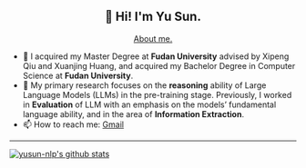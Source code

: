 <h2 align="center">👋 Hi! I'm Yu Sun.</h2>
<p align="center">
  <a href="https://yusun-nlp.github.io/">About me.</a>
</p>


- 🔭 I acquired my Master Degree at **Fudan University** advised by Xipeng Qiu and Xuanjing Huang, and acquired my Bachelor Degree in Computer Science at **Fudan University**.
- 🌱 My primary research focuses on the **reasoning** ability of Large Language Models (LLMs) in the pre-training stage. Previously, I worked in **Evaluation** of LLM with an emphasis on the models’ fundamental language ability, and in the area of **Information Extraction**.
- 📫 How to reach me: [Gmail](mailto:yusun.nlp@gmail.com)

-------

[![yusun-nlp's github stats](https://github-readme-stats.vercel.app/api?username=yusun-nlp&show_icons=true&theme=tokyonight)](https://github.com/yusun-nlp)
